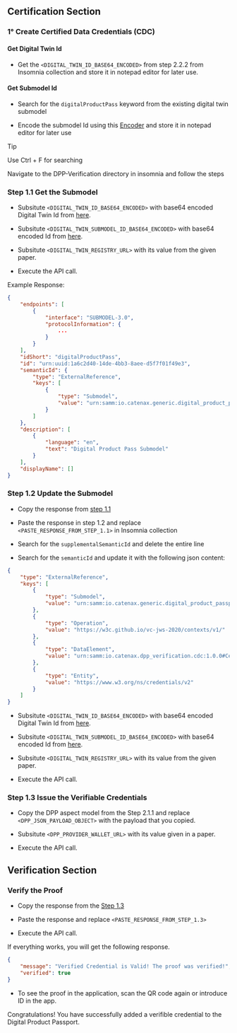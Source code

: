 <!--
#######################################################################

Tractus-X - Digital Product Pass Application 

Copyright (c) 2024 BMW AG
Copyright (c) 2024 CGI Deutschland B.V. & Co. KG
Copyright (c) 2024 Contributors to the Eclipse Foundation

See the NOTICE file(s) distributed with this work for additional
information regarding copyright ownership.

This work is made available under the terms of the
Creative Commons Attribution 4.0 International (CC-BY-4.0) license,
which is available at
https://creativecommons.org/licenses/by/4.0/legalcode.

SPDX-License-Identifier: CC-BY-4.0

#######################################################################
-->

## Certification Section

### 1° Create Certified Data Credentials (CDC)


#### Get Digital Twin Id
- Get the `<DIGITAL_TWIN_ID_BASE64_ENCODED>` from step 2.2.2 from Insomnia collection and store it in notepad editor for later use.

#### Get Submodel Id
- Search for the `digitalProductPass` keyword from the existing digital twin submodel

- Encode the submodel Id using this <a href="https://www.base64encode.org/Base64" target="_blank" rel="noopener noreferrer"> Encoder</a> and store it in notepad editor for later use

> [!TIP]
> Use Ctrl + F for searching

Navigate to the DPP-Verification directory in insomnia and follow the steps

### Step 1.1 Get the Submodel

- Subsitute `<DIGITAL_TWIN_ID_BASE64_ENCODED>` with base64 encoded Digital Twin Id from [here](#get-digital-twin-id).

- Subsitute `<DIGITAL_TWIN_SUBMODEL_ID_BASE64_ENCODED>` with base64 encoded Id from [here](#get-submodel-id).

- Subsitute `<DIGITAL_TWIN_REGISTRY_URL>` with its value from the given paper.

- Execute the API call.

Example Response:
```json
{
	"endpoints": [
		{
			"interface": "SUBMODEL-3.0",
			"protocolInformation": {
				...
			}
		}
	],
	"idShort": "digitalProductPass",
	"id": "urn:uuid:1a6c2d40-14de-4bb3-8aee-d5f7f01f49e3",
	"semanticId": {
		"type": "ExternalReference",
		"keys": [
			{
				"type": "Submodel",
				"value": "urn:samm:io.catenax.generic.digital_product_passport:5.0.0#DigitalProductPassport"
			}
		]
	},
	"description": [
		{
			"language": "en",
			"text": "Digital Product Pass Submodel"
		}
	],
	"displayName": []
}

```

### Step 1.2 Update the Submodel

- Copy the response from [step 1.1](#step-11-get-the-submodel)

- Paste the response in step 1.2 and replace `<PASTE_RESPONSE_FROM_STEP_1.1>` in Insomnia collection

- Search for the `supplementalSemanticId` and delete the entire line

- Search for the `semanticId` and update it with the following json content:

```json
{
    "type": "ExternalReference",
    "keys": [
        {
            "type": "Submodel",
            "value": "urn:samm:io.catenax.generic.digital_product_passport:5.0.0#DigitalProductPassport"
        },
        {
            "type": "Operation",
            "value": "https://w3c.github.io/vc-jws-2020/contexts/v1/"
        },
        {
            "type": "DataElement",
            "value": "urn:samm:io.catenax.dpp_verification.cdc:1.0.0#CertifiedDataCredential"
        },
        {
            "type": "Entity",
            "value": "https://www.w3.org/ns/credentials/v2"
        }
    ]
}
```

- Subsitute `<DIGITAL_TWIN_ID_BASE64_ENCODED>` with base64 encoded Digital Twin Id from [here](#get-digital-twin-id).

- Subsitute `<DIGITAL_TWIN_SUBMODEL_ID_BASE64_ENCODED>` with base64 encoded Id from [here](#get-submodel-id).

- Subsitute `<DIGITAL_TWIN_REGISTRY_URL>` with its value from the given paper.

- Execute the API call.

### Step 1.3 Issue the Verifiable Credentials

- Copy the DPP aspect model from the Step 2.1.1 and replace `<DPP_JSON_PAYLOAD_OBJECT>` with the payload that you copied.

- Subsitute `<DPP_PROVIDER_WALLET_URL>` with its value  given in a paper.

- Execute the API call.


## Verification Section

### Verify the Proof

- Copy the response from the [Step 1.3](#step-13-issue-the-verifiable-credentials)

- Paste the response and replace `<PASTE_RESPONSE_FROM_STEP_1.3>`

- Execute the API call.

If everything works, you will get the following response. 

```json
{
	"message": "Verified Credential is Valid! The proof was verified!",
	"verified": true
}
```

- To see the proof in the application, scan the QR code again or introduce ID in the app.

Congratulations! You have successfully added a verifible credential to the Digital Product Passport.

